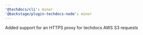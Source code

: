 ```yaml
---
'@techdocs/cli': minor
'@backstage/plugin-techdocs-node': minor
---
```


Added support for an HTTPS proxy for techdocs AWS S3 requests
